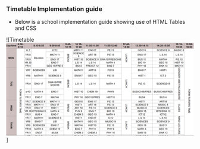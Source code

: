 ### Timetable Implementation guide

* Below is a school implementation guide showing use of HTML Tables and CSS
 
 ![Timetable![alt text](<Screenshot 2025-03-28 221440.png>)]
 
